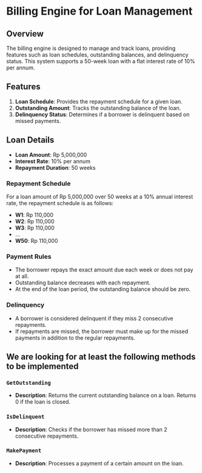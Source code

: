 # Billing Engine for Loan Management

## Overview
The billing engine is designed to manage and track loans, providing features such as loan schedules, outstanding balances, and delinquency status. This system supports a 50-week loan with a flat interest rate of 10% per annum.

## Features
1. **Loan Schedule**: Provides the repayment schedule for a given loan.
2. **Outstanding Amount**: Tracks the outstanding balance of the loan.
3. **Delinquency Status**: Determines if a borrower is delinquent based on missed payments.

## Loan Details
- **Loan Amount**: Rp 5,000,000
- **Interest Rate**: 10% per annum
- **Repayment Duration**: 50 weeks

### Repayment Schedule
For a loan amount of Rp 5,000,000 over 50 weeks at a 10% annual interest rate, the repayment schedule is as follows:
- **W1**: Rp 110,000
- **W2**: Rp 110,000
- **W3**: Rp 110,000
- ...
- **W50**: Rp 110,000

### Payment Rules
- The borrower repays the exact amount due each week or does not pay at all.
- Outstanding balance decreases with each repayment.
- At the end of the loan period, the outstanding balance should be zero.

### Delinquency
- A borrower is considered delinquent if they miss 2 consecutive repayments.
- If repayments are missed, the borrower must make up for the missed payments in addition to the regular repayments.

## We are looking for at least the following methods to be implemented

### `GetOutstanding`
- **Description**: Returns the current outstanding balance on a loan. Returns 0 if the loan is closed.

### `IsDelinquent`
- **Description**: Checks if the borrower has missed more than 2 consecutive repayments.

### `MakePayment`
- **Description**: Processes a payment of a certain amount on the loan.


